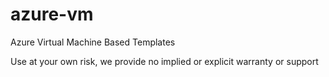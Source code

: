 # azure-vm
Azure Virtual Machine Based Templates

Use at your own risk, we provide no implied or explicit warranty or support